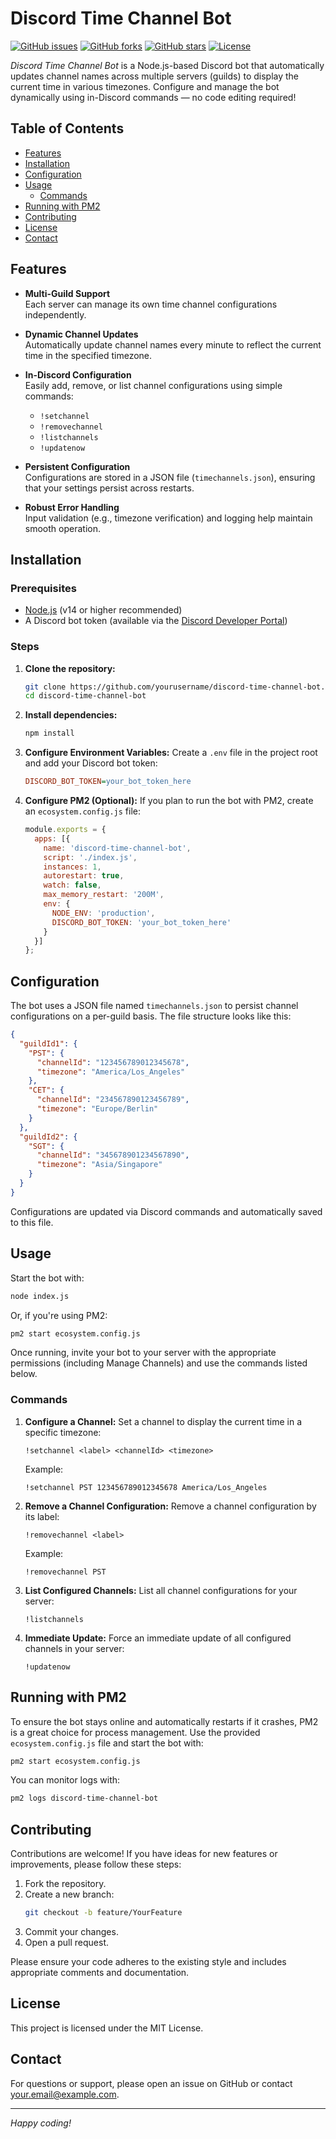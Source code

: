 # Discord Time Channel Bot

[![GitHub issues](https://img.shields.io/github/issues/yourusername/discord-time-channel-bot)](https://github.com/yourusername/discord-time-channel-bot/issues)
[![GitHub forks](https://img.shields.io/github/forks/yourusername/discord-time-channel-bot)](https://github.com/yourusername/discord-time-channel-bot/network)
[![GitHub stars](https://img.shields.io/github/stars/yourusername/discord-time-channel-bot)](https://github.com/yourusername/discord-time-channel-bot/stargazers)
[![License](https://img.shields.io/github/license/yourusername/discord-time-channel-bot)](LICENSE)

*Discord Time Channel Bot* is a Node.js-based Discord bot that automatically updates channel names across multiple servers (guilds) to display the current time in various timezones. Configure and manage the bot dynamically using in-Discord commands — no code editing required!

## Table of Contents

- [Features](#features)
- [Installation](#installation)
- [Configuration](#configuration)
- [Usage](#usage)
  - [Commands](#commands)
- [Running with PM2](#running-with-pm2)
- [Contributing](#contributing)
- [License](#license)
- [Contact](#contact)

## Features

- **Multi-Guild Support**  
  Each server can manage its own time channel configurations independently.

- **Dynamic Channel Updates**  
  Automatically update channel names every minute to reflect the current time in the specified timezone.

- **In-Discord Configuration**  
  Easily add, remove, or list channel configurations using simple commands:
  - `!setchannel`
  - `!removechannel`
  - `!listchannels`
  - `!updatenow`

- **Persistent Configuration**  
  Configurations are stored in a JSON file (`timechannels.json`), ensuring that your settings persist across restarts.

- **Robust Error Handling**  
  Input validation (e.g., timezone verification) and logging help maintain smooth operation.

## Installation

### Prerequisites

- [Node.js](https://nodejs.org/) (v14 or higher recommended)
- A Discord bot token (available via the [Discord Developer Portal](https://discord.com/developers/applications))

### Steps

1. **Clone the repository:**
   ```bash
   git clone https://github.com/yourusername/discord-time-channel-bot.git
   cd discord-time-channel-bot
   ```

2. **Install dependencies:**
   ```bash
   npm install
   ```

3. **Configure Environment Variables:**
   Create a `.env` file in the project root and add your Discord bot token:
   ```ini
   DISCORD_BOT_TOKEN=your_bot_token_here
   ```

4. **Configure PM2 (Optional):**
   If you plan to run the bot with PM2, create an `ecosystem.config.js` file:
   ```javascript
   module.exports = {
     apps: [{
       name: 'discord-time-channel-bot',
       script: './index.js',
       instances: 1,
       autorestart: true,
       watch: false,
       max_memory_restart: '200M',
       env: {
         NODE_ENV: 'production',
         DISCORD_BOT_TOKEN: 'your_bot_token_here'
       }
     }]
   };
   ```

## Configuration

The bot uses a JSON file named `timechannels.json` to persist channel configurations on a per-guild basis. The file structure looks like this:

```json
{
  "guildId1": {
    "PST": {
      "channelId": "123456789012345678",
      "timezone": "America/Los_Angeles"
    },
    "CET": {
      "channelId": "234567890123456789",
      "timezone": "Europe/Berlin"
    }
  },
  "guildId2": {
    "SGT": {
      "channelId": "345678901234567890",
      "timezone": "Asia/Singapore"
    }
  }
}
```

Configurations are updated via Discord commands and automatically saved to this file.

## Usage

Start the bot with:
```bash
node index.js
```

Or, if you're using PM2:
```bash
pm2 start ecosystem.config.js
```

Once running, invite your bot to your server with the appropriate permissions (including Manage Channels) and use the commands listed below.

### Commands

1. **Configure a Channel:**
   Set a channel to display the current time in a specific timezone:
   ```
   !setchannel <label> <channelId> <timezone>
   ```
   Example:
   ```
   !setchannel PST 123456789012345678 America/Los_Angeles
   ```

2. **Remove a Channel Configuration:**
   Remove a channel configuration by its label:
   ```
   !removechannel <label>
   ```
   Example:
   ```
   !removechannel PST
   ```

3. **List Configured Channels:**
   List all channel configurations for your server:
   ```
   !listchannels
   ```

4. **Immediate Update:**
   Force an immediate update of all configured channels in your server:
   ```
   !updatenow
   ```

## Running with PM2

To ensure the bot stays online and automatically restarts if it crashes, PM2 is a great choice for process management. Use the provided `ecosystem.config.js` file and start the bot with:

```bash
pm2 start ecosystem.config.js
```

You can monitor logs with:
```bash
pm2 logs discord-time-channel-bot
```

## Contributing

Contributions are welcome! If you have ideas for new features or improvements, please follow these steps:

1. Fork the repository.
2. Create a new branch:
   ```bash
   git checkout -b feature/YourFeature
   ```
3. Commit your changes.
4. Open a pull request.

Please ensure your code adheres to the existing style and includes appropriate comments and documentation.

## License

This project is licensed under the MIT License.

## Contact

For questions or support, please open an issue on GitHub or contact your.email@example.com.

---

*Happy coding!*